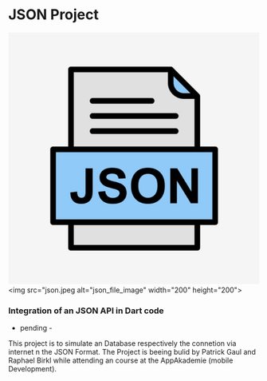 # JSON Project

![json_file_picture](json.jpeg)
<img src="json.jpeg alt="json_file_image" width="200" height="200">

### Integration of an JSON API in Dart code

- pending -

This project is to simulate an Database respectively the connetion via internet  n the JSON Format. The Project is beeing bulid by Patrick Gaul and Raphael Birkl while attending an course at the AppAkademie (mobile Development).


